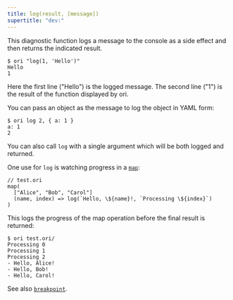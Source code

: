 ```yaml
---
title: log(result, [message])
supertitle: "dev:"
---
```


This diagnostic function logs a message to the console as a side effect and then returns the indicated result.

```console
$ ori "log(1, 'Hello')"
Hello
1
```

Here the first line ("Hello") is the logged message. The second line ("1") is
the result of the function displayed by ori.

You can pass an object as the message to log the object in YAML form:

```console
$ ori log 2, { a: 1 }
a: 1
2
```

You can also call `log` with a single argument which will be both logged and returned.

One use for `log` is watching progress in a [`map`](/builtins/tree/map.html):

```ori
// test.ori
map(
  ["Alice", "Bob", "Carol"]
  (name, index) => log(`Hello, \${name}!, `Processing \${index}`)
)
```

This logs the progress of the map operation before the final result is returned:

```console
$ ori test.ori/
Processing 0
Processing 1
Processing 2
- Hello, Alice!
- Hello, Bob!
- Hello, Carol!
```

See also [`breakpoint`](./breakpoint.html).
